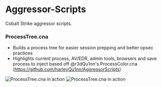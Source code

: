 # Aggressor-Scripts
Cobalt Strike aggressor scripts.

### ProcessTree.cna
* Builds a process tree for easier session prepping and better opsec practices
* Highlights current process, AV/EDR, admin tools, browsers and save process to inject based off @r3dQu1nn's ProcessColor.cna (https://github.com/harleyQu1nn/AggressorScripts)

![ProcessTree.cna in action](https://user-images.githubusercontent.com/41267859/42736965-9efda820-883c-11e8-9d91-d61a35741d82.png)
![ProcessTree.cna in action](https://user-images.githubusercontent.com/41267859/42736967-a1248dbc-883c-11e8-9b13-333544bd6871.png)
